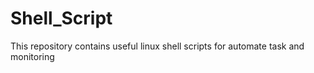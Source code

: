 # Shell_Script
This repository contains useful linux shell scripts for automate task and monitoring 
